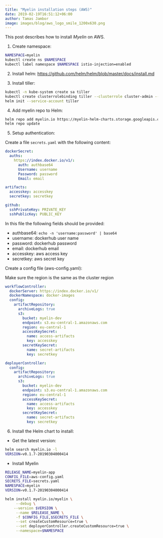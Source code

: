```yaml
---
title: "Myelin installation steps (AWS)"
date: 2019-02-19T16:51:12+06:00
author: Tamas Jambor
image: images/blog/aws_logo_smile_1200x630.png
---
```


This post describes how to install *Myelin* on AWS.

<!--more-->

1. Create namespace:

```bash
NAMESPACE=myelin
kubectl create ns $NAMESPACE
kubectl label namespace $NAMESPACE istio-injection=enabled
```

2. Install helm: https://github.com/helm/helm/blob/master/docs/install.md

3. Install tiller:

```bash
kubectl -n kube-system create sa tiller
kubectl create clusterrolebinding tiller --clusterrole cluster-admin --serviceaccount=kube-system:tiller
helm init --service-account tiller
```

4. Add myelin repo to Helm:

```bash
helm repo add myelin.io https://myelin-helm-charts.storage.googleapis.com/
helm repo update
```

5. Setup authentication:

Create a file `secrets.yaml` with the following content:

```yaml
dockerSecret:
  auths:
    https://index.docker.io/v1/:
      auth: authbase64
      Username: username
      Password: password
      Email: email

artifacts:
  accesskey: accesskey
  secretkey: secretkey

github:
  sshPrivateKey: PRIVATE_KEY
  sshPublicKey: PUBLIC_KEY
```

In this file the following fields should be provided:

- authbase64: `echo -n 'username:password' | base64`
- username: dockerhub user name
- password: dockerhub password
- email: dockerhub email
- accesskey: aws access key
- secretkey: aws secret key

Create a config file (aws-config.yaml):

Make sure the region is the same as the cluster region

```yaml
workflowController:
  dockerServer: https://index.docker.io/v1/
  dockerNamespace: docker-images
  config:
    artifactRepository:
      archiveLogs: true
      s3:
        bucket: myelin-dev
        endpoint: s3.eu-central-1.amazonaws.com
        region: eu-central-1
        accessKeySecret:
          name: access-artifacts
          key: accesskey
        secretKeySecret:
          name: secret-artifacts
          key: secretkey

deployerController:
  config:
    artifactRepository:
      archiveLogs: true
      s3:
        bucket: myelin-dev
        endpoint: s3.eu-central-1.amazonaws.com
        region: eu-central-1
        accessKeySecret:
          name: access-artifacts
          key: accesskey
        secretKeySecret:
          name: secret-artifacts
          key: secretkey
```

6. Install the Helm chart to install:

- Get the latest version:

```bash
helm search myelin.io -l
VERSION=v0.1.7-20190304000414
```

- Install Myelin

```bash
RELEASE_NAME=myelin-app
CONFIG_FILE=aws-config.yaml
SECRETS_FILE=secrets.yaml
NAMESPACE=myelin
VERSION=v0.1.7-20190304000414

helm install myelin.io/myelin \
     --debug \
    --version $VERSION \
     --name $RELEASE_NAME \
     -f $CONFIG_FILE,$SECRETS_FILE \
     --set createCustomResource=true \
     --set deployerController.createCustomResource=true \
     --namespace=$NAMESPACE
```